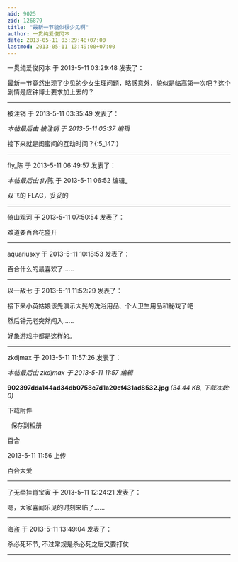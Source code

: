 ```yaml
---
aid: 9025
zid: 126879
title: "最新一节貌似很少见啊"
author: 一贯纯爱俊冈本
date: 2013-05-11 03:29:48+07:00
lastmod: 2013-05-11 13:49:00+07:00
---
```


一贯纯爱俊冈本 于 2013-5-11 03:29:48 发表了：

最新一节竟然出现了少见的少女生理问题，略感意外，貌似是临高第一次吧？这个剧情是应钟博士要求加上去的？

---

被注销 于 2013-5-11 03:35:49 发表了：

_本帖最后由 被注销 于 2013-5-11 03:37 编辑_

接下来就是闺蜜间的互动时间？{:5_147:}

---

fly\_陈 于 2013-5-11 06:49:57 发表了：

*本帖最后由 fly*陈 于 2013-5-11 06:52 编辑\_

双飞的 FLAG，妥妥的

---

倚山观河 于 2013-5-11 07:50:54 发表了：

难道要百合花盛开

---

aquariusxy 于 2013-5-11 10:18:53 发表了：

百合什么的最喜欢了......

---

以一敌七 于 2013-5-11 11:52:29 发表了：

接下来小英姑娘该先演示大髡的洗浴用品、个人卫生用品和秘戏了吧

然后钟元老突然闯入……

好象游戏中都是这样的。

---

zkdjmax 于 2013-5-11 11:57:26 发表了：

_本帖最后由 zkdjmax 于 2013-5-11 11:57 编辑_

**902397dda144ad34db0758c7d1a20cf431ad8532.jpg** _(34.44 KB, 下载次数: 0)_

下载附件

&nbsp;
保存到相册

百合

2013-5-11 11:56 上传

百合大爱

---

了无牵挂肖宝寅 于 2013-5-11 12:24:21 发表了：

嗯，大家喜闻乐见的时刻来临了……

---

海盗 于 2013-5-11 13:49:04 发表了：

杀必死环节, 不过常规是杀必死之后又要打仗

---
